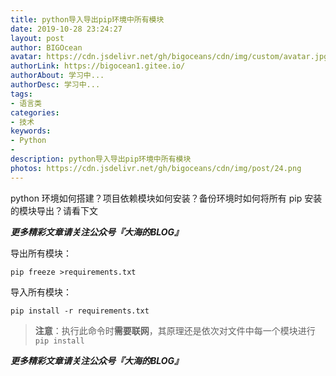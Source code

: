 ```yaml
---
title: python导入导出pip环境中所有模块
date: 2019-10-28 23:24:27
layout: post
author: BIGOcean
avatar: https://cdn.jsdelivr.net/gh/bigoceans/cdn/img/custom/avatar.jpg
authorLink: https://bigocean1.gitee.io/ 
authorAbout: 学习中... 
authorDesc: 学习中...
tags:
- 语言类
categories:
- 技术
keywords: 
- Python
- 
description: python导入导出pip环境中所有模块
photos: https://cdn.jsdelivr.net/gh/bigoceans/cdn/img/post/24.png
---
```


python 环境如何搭建？项目依赖模块如何安装？备份环境时如何将所有 pip 安装的模块导出？请看下文


***更多精彩文章请关注公众号『大海的BLOG』***

导出所有模块：

```shell
pip freeze >requirements.txt
```

导入所有模块：

```shell
pip install -r requirements.txt
```

> **注意**：执行此命令时**需要联网**，其原理还是依次对文件中每一个模块进行 `pip install`

***更多精彩文章请关注公众号『大海的BLOG』***